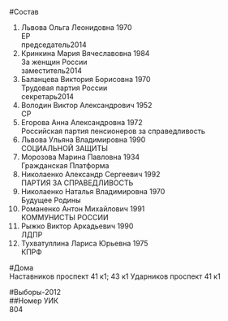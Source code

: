 #Состав  
1. Львова Ольга Леонидовна 1970  
    ЕР  
    председатель2014  
2. Кринкина Мария Вячеславовна 1984  
    За женщин России  
    заместитель2014  
3. Баланцева Виктория Борисовна 1970  
    Трудовая партия России  
    секретарь2014  
4. Володин Виктор Александрович 1952  
    СР  
5. Егорова Анна Александровна 1972  
    Российская партия пенсионеров за справедливость  
6. Львова Ульяна Владимировна 1990  
    СОЦИАЛЬНОЙ ЗАЩИТЫ  
7. Морозова Марина Павловна 1934  
    Гражданская Платформа  
8. Николаенко Александр Сергеевич 1992  
    ПАРТИЯ ЗА СПРАВЕДЛИВОСТЬ  
9. Николаенко Наталья Владимировна 1970  
    Будущее Родины  
10. Романенко Антон Михайлович 1991  
    КОММУНИСТЫ РОССИИ  
11. Рыжко Виктор Аркадьевич 1990  
    ЛДПР  
12. Тухватуллина Лариса Юрьевна 1975  
    КПРФ  

#Дома  
Наставников проспект 41 к1; 43 к1 Ударников проспект 41 к1  
  
#Выборы-2012  
##Номер УИК  
804  
